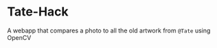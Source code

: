 Tate-Hack
=========

A webapp that compares a photo to all the old artwork from `@Tate` using OpenCV
